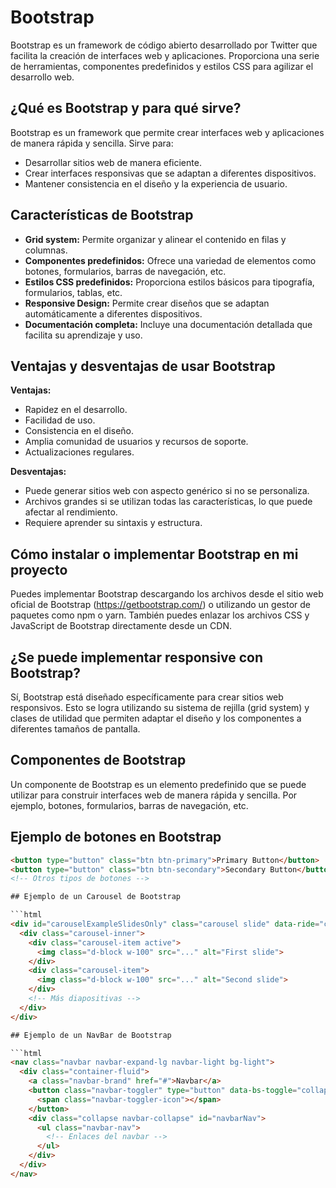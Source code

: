 # Bootstrap

Bootstrap es un framework de código abierto desarrollado por Twitter que facilita la creación de interfaces web y aplicaciones. Proporciona una serie de herramientas, componentes predefinidos y estilos CSS para agilizar el desarrollo web.

## ¿Qué es Bootstrap y para qué sirve?

Bootstrap es un framework que permite crear interfaces web y aplicaciones de manera rápida y sencilla. Sirve para:
- Desarrollar sitios web de manera eficiente.
- Crear interfaces responsivas que se adaptan a diferentes dispositivos.
- Mantener consistencia en el diseño y la experiencia de usuario.

## Características de Bootstrap

- **Grid system:** Permite organizar y alinear el contenido en filas y columnas.
- **Componentes predefinidos:** Ofrece una variedad de elementos como botones, formularios, barras de navegación, etc.
- **Estilos CSS predefinidos:** Proporciona estilos básicos para tipografía, formularios, tablas, etc.
- **Responsive Design:** Permite crear diseños que se adaptan automáticamente a diferentes dispositivos.
- **Documentación completa:** Incluye una documentación detallada que facilita su aprendizaje y uso.

## Ventajas y desventajas de usar Bootstrap

**Ventajas:**
- Rapidez en el desarrollo.
- Facilidad de uso.
- Consistencia en el diseño.
- Amplia comunidad de usuarios y recursos de soporte.
- Actualizaciones regulares.

**Desventajas:**
- Puede generar sitios web con aspecto genérico si no se personaliza.
- Archivos grandes si se utilizan todas las características, lo que puede afectar al rendimiento.
- Requiere aprender su sintaxis y estructura.

## Cómo instalar o implementar Bootstrap en mi proyecto

Puedes implementar Bootstrap descargando los archivos desde el sitio web oficial de Bootstrap (https://getbootstrap.com/) o utilizando un gestor de paquetes como npm o yarn. También puedes enlazar los archivos CSS y JavaScript de Bootstrap directamente desde un CDN.

## ¿Se puede implementar responsive con Bootstrap?

Sí, Bootstrap está diseñado específicamente para crear sitios web responsivos. Esto se logra utilizando su sistema de rejilla (grid system) y clases de utilidad que permiten adaptar el diseño y los componentes a diferentes tamaños de pantalla.

## Componentes de Bootstrap

Un componente de Bootstrap es un elemento predefinido que se puede utilizar para construir interfaces web de manera rápida y sencilla. Por ejemplo, botones, formularios, barras de navegación, etc.

## Ejemplo de botones en Bootstrap

```html
<button type="button" class="btn btn-primary">Primary Button</button>
<button type="button" class="btn btn-secondary">Secondary Button</button>
<!-- Otros tipos de botones -->

## Ejemplo de un Carousel de Bootstrap

```html
<div id="carouselExampleSlidesOnly" class="carousel slide" data-ride="carousel">
  <div class="carousel-inner">
    <div class="carousel-item active">
      <img class="d-block w-100" src="..." alt="First slide">
    </div>
    <div class="carousel-item">
      <img class="d-block w-100" src="..." alt="Second slide">
    </div>
    <!-- Más diapositivas -->
  </div>
</div>

## Ejemplo de un NavBar de Bootstrap

```html
<nav class="navbar navbar-expand-lg navbar-light bg-light">
  <div class="container-fluid">
    <a class="navbar-brand" href="#">Navbar</a>
    <button class="navbar-toggler" type="button" data-bs-toggle="collapse" data-bs-target="#navbarNav" aria-controls="navbarNav" aria-expanded="false" aria-label="Toggle navigation">
      <span class="navbar-toggler-icon"></span>
    </button>
    <div class="collapse navbar-collapse" id="navbarNav">
      <ul class="navbar-nav">
        <!-- Enlaces del navbar -->
      </ul>
    </div>
  </div>
</nav>

